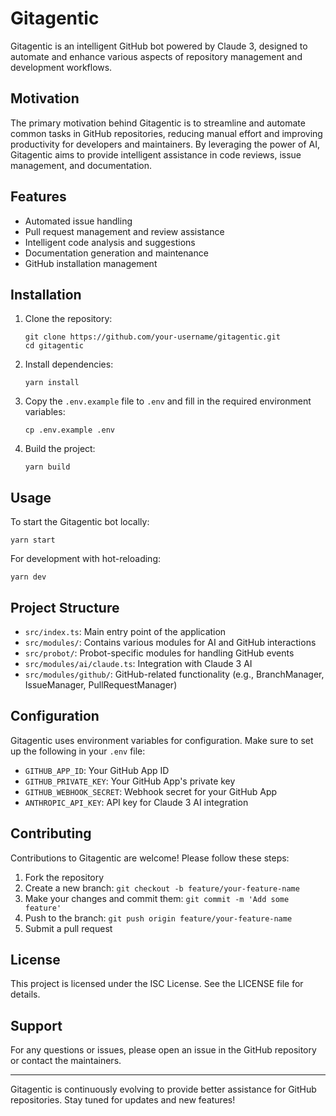 # Gitagentic

Gitagentic is an intelligent GitHub bot powered by Claude 3, designed to automate and enhance various aspects of repository management and development workflows.

## Motivation

The primary motivation behind Gitagentic is to streamline and automate common tasks in GitHub repositories, reducing manual effort and improving productivity for developers and maintainers. By leveraging the power of AI, Gitagentic aims to provide intelligent assistance in code reviews, issue management, and documentation.

## Features

- Automated issue handling
- Pull request management and review assistance
- Intelligent code analysis and suggestions
- Documentation generation and maintenance
- GitHub installation management

## Installation

1. Clone the repository:
   ```
   git clone https://github.com/your-username/gitagentic.git
   cd gitagentic
   ```

2. Install dependencies:
   ```
   yarn install
   ```

3. Copy the `.env.example` file to `.env` and fill in the required environment variables:
   ```
   cp .env.example .env
   ```

4. Build the project:
   ```
   yarn build
   ```

## Usage

To start the Gitagentic bot locally:

```
yarn start
```

For development with hot-reloading:

```
yarn dev
```

## Project Structure

- `src/index.ts`: Main entry point of the application
- `src/modules/`: Contains various modules for AI and GitHub interactions
- `src/probot/`: Probot-specific modules for handling GitHub events
- `src/modules/ai/claude.ts`: Integration with Claude 3 AI
- `src/modules/github/`: GitHub-related functionality (e.g., BranchManager, IssueManager, PullRequestManager)

## Configuration

Gitagentic uses environment variables for configuration. Make sure to set up the following in your `.env` file:

- `GITHUB_APP_ID`: Your GitHub App ID
- `GITHUB_PRIVATE_KEY`: Your GitHub App's private key
- `GITHUB_WEBHOOK_SECRET`: Webhook secret for your GitHub App
- `ANTHROPIC_API_KEY`: API key for Claude 3 AI integration

## Contributing

Contributions to Gitagentic are welcome! Please follow these steps:

1. Fork the repository
2. Create a new branch: `git checkout -b feature/your-feature-name`
3. Make your changes and commit them: `git commit -m 'Add some feature'`
4. Push to the branch: `git push origin feature/your-feature-name`
5. Submit a pull request

## License

This project is licensed under the ISC License. See the LICENSE file for details.

## Support

For any questions or issues, please open an issue in the GitHub repository or contact the maintainers.

---

Gitagentic is continuously evolving to provide better assistance for GitHub repositories. Stay tuned for updates and new features!